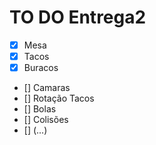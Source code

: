 # TO DO Entrega2

- [X] Mesa
- [X] Tacos
- [X] Buracos
- [] Camaras
- [] Rotação Tacos
- [] Bolas
- [] Colisões
- [] (...)


